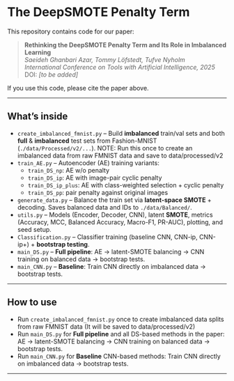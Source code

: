 # The DeepSMOTE Penalty Term

This repository contains code for our paper:

> **Rethinking the DeepSMOTE Penalty Term and Its
Role in Imbalanced Learning**  
> *Saeideh Ghanbari Azar, Tommy Löfstedt, Tufve Nyholm*  
> *International Conference on Tools with Artificial Intelligence, 2025*  
> DOI: *[to be added]*

If you use this code, please cite the paper above.

---

## What’s inside

- `create_imbalanced_fmnist.py` – Build **imbalanced** train/val sets and both **full** & **imbalanced** test sets from Fashion-MNIST (`./data/Processed/v2/...`). NOTE: Run this once to create an imbalanced data from raw FMNIST data and save to data/processed/v2
- `train_AE.py` – Autoencoder (AE) training variants:  
  - `train_DS_np`: AE w/o penalty  
  - `train_DS_ip`: AE with image-pair cyclic penalty  
  - `train_DS_ip_plus`: AE with class-weighted selection + cyclic penalty  
  - `train_DS_pp`: pair penalty against original images
- `generate_data.py` – Balance the train set via **latent-space SMOTE** + decoding. Saves balanced data and IDs to `./data/Balanced/`.
- `utils.py` – Models (Encoder, Decoder, CNN), latent **SMOTE**, metrics (Accuracy, MCC, Balanced Accuracy, Macro-F1, PR-AUC), plotting, and seed setup.
- `Classification.py` – Classifier training (baseline CNN, CNN-ip, CNN-ip+) + **bootstrap testing**.
- `main_DS.py` – **Full pipeline**: AE → latent-SMOTE balancing → CNN training on balanced data → bootstrap tests.
- `main_CNN.py` – **Baseline**: Train CNN directly on imbalanced data → bootstrap tests.

---

## How to use

- Run `create_imbalanced_fmnist.py` once to create imbalanced data splits from raw FMNIST data (It will be saved to data/processed/v2)
- Run `main_DS.py` for **Full pipeline** and all DS-based methods in the paper: AE → latent-SMOTE balancing → CNN training on balanced data → bootstrap tests.
- Run `main_CNN.py` for **Baseline** CNN-based methods: Train CNN directly on imbalanced data → bootstrap tests.


---

